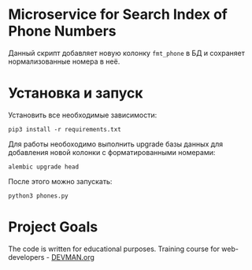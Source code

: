 # Microservice for Search Index of Phone Numbers

Данный скрипт добавляет новую колонку `fmt_phone` в БД и сохраняет нормализованные номера в неё. 

# Установка и запуск

Установить все необходимые зависимости:

```
pip3 install -r requirements.txt
```

Для работы необоходимо выполнить upgrade базы данных для добавления новой колонки с форматированными номерами:

```
alembic upgrade head
```

После этого можно запускать:

```
python3 phones.py
```

# Project Goals

The code is written for educational purposes. Training course for web-developers - [DEVMAN.org](https://devman.org)
